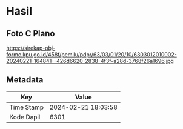 # Hasil

## Foto C Plano

https://sirekap-obj-formc.kpu.go.id/458f/pemilu/pdpr/63/03/01/20/10/6303012010002-20240221-164841--426d6620-2838-4f3f-a28d-3768f26a1696.jpg


## Metadata

| Key        | Value               |
| ---------- | ------------------- |
| Time Stamp | 2024-02-21 18:03:58 |
| Kode Dapil | 6301                |




